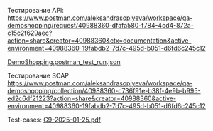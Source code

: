 Тестирование API:
https://www.postman.com/aleksandrasopiyeva/workspace/qa-demoshopping/request/40988360-dfafa580-f784-4cd4-872a-c15c2f629aec?action=share&creator=40988360&ctx=documentation&active-environment=40988360-19fabdb2-7d7c-495d-b051-d6fd6c245c12


[DemoShopping.postman_test_run.json](https://github.com/user-attachments/files/18530491/DemoShopping.postman_test_run.json)


Тестирование SOAP
https://www.postman.com/aleksandrasopiyeva/workspace/qa-demoshopping/collection/40988360-c736f91e-b38f-4e9b-b995-ed2c6df21223?action=share&creator=40988360&active-environment=40988360-19fabdb2-7d7c-495d-b051-d6fd6c245c12

Test-cases:
[G9-2025-01-25.pdf](https://github.com/user-attachments/files/18544795/G9-2025-01-25.pdf)
